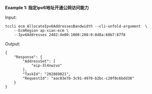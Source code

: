 **Example 1: 指定ipv6地址开通公网访问能力**



Input: 

```
tccli ecm AllocateIpv6AddressesBandwidth --cli-unfold-argument  \
    --EcmRegion ap-xian-ecm \
    --Ipv6Addresses 2402:4e00:1000:200:0:8d8a:60b7:87f8
```

Output: 
```
{
    "Response": {
        "AddressSet": [
            "eip-3l4nwzvo"
        ],
        "TaskId": "202869021",
        "RequestId": "aac03e7b-3c91-4970-b2bc-c20f0c6bdd38"
    }
}
```

